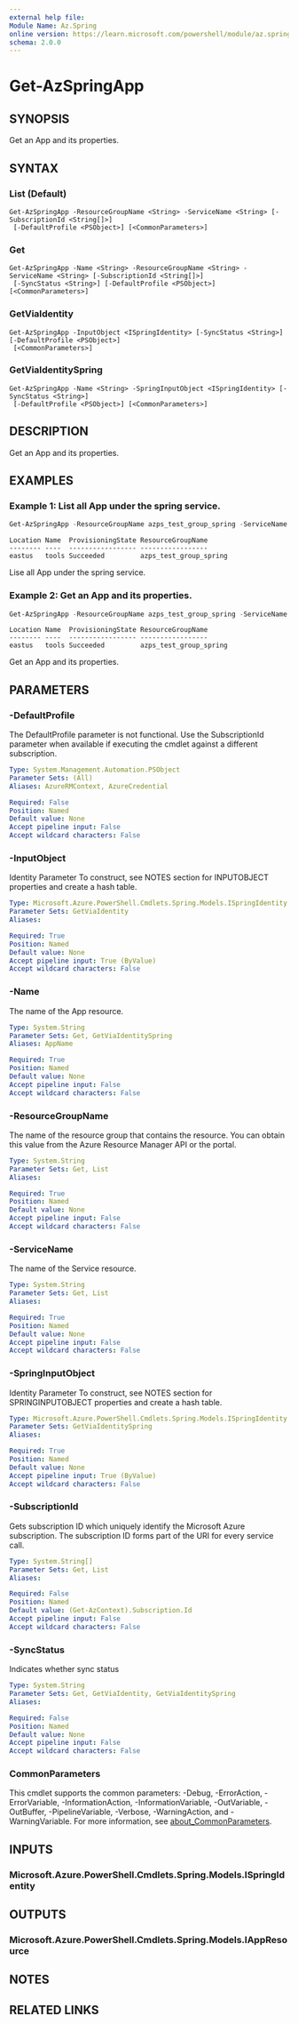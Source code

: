 ```yaml
---
external help file:
Module Name: Az.Spring
online version: https://learn.microsoft.com/powershell/module/az.spring/get-azspringapp
schema: 2.0.0
---
```


# Get-AzSpringApp

## SYNOPSIS
Get an App and its properties.

## SYNTAX

### List (Default)
```
Get-AzSpringApp -ResourceGroupName <String> -ServiceName <String> [-SubscriptionId <String[]>]
 [-DefaultProfile <PSObject>] [<CommonParameters>]
```

### Get
```
Get-AzSpringApp -Name <String> -ResourceGroupName <String> -ServiceName <String> [-SubscriptionId <String[]>]
 [-SyncStatus <String>] [-DefaultProfile <PSObject>] [<CommonParameters>]
```

### GetViaIdentity
```
Get-AzSpringApp -InputObject <ISpringIdentity> [-SyncStatus <String>] [-DefaultProfile <PSObject>]
 [<CommonParameters>]
```

### GetViaIdentitySpring
```
Get-AzSpringApp -Name <String> -SpringInputObject <ISpringIdentity> [-SyncStatus <String>]
 [-DefaultProfile <PSObject>] [<CommonParameters>]
```

## DESCRIPTION
Get an App and its properties.

## EXAMPLES

### Example 1: List all App under the spring service.
```powershell
Get-AzSpringApp -ResourceGroupName azps_test_group_spring -ServiceName azps-spring
```

```output
Location Name  ProvisioningState ResourceGroupName
-------- ----  ----------------- -----------------
eastus   tools Succeeded         azps_test_group_spring
```

Lise all App under the spring service.

### Example 2: Get an App and its properties.
```powershell
Get-AzSpringApp -ResourceGroupName azps_test_group_spring -ServiceName azps-spring -Name tools
```

```output
Location Name  ProvisioningState ResourceGroupName
-------- ----  ----------------- -----------------
eastus   tools Succeeded         azps_test_group_spring
```

Get an App and its properties.

## PARAMETERS

### -DefaultProfile
The DefaultProfile parameter is not functional.
Use the SubscriptionId parameter when available if executing the cmdlet against a different subscription.

```yaml
Type: System.Management.Automation.PSObject
Parameter Sets: (All)
Aliases: AzureRMContext, AzureCredential

Required: False
Position: Named
Default value: None
Accept pipeline input: False
Accept wildcard characters: False
```

### -InputObject
Identity Parameter
To construct, see NOTES section for INPUTOBJECT properties and create a hash table.

```yaml
Type: Microsoft.Azure.PowerShell.Cmdlets.Spring.Models.ISpringIdentity
Parameter Sets: GetViaIdentity
Aliases:

Required: True
Position: Named
Default value: None
Accept pipeline input: True (ByValue)
Accept wildcard characters: False
```

### -Name
The name of the App resource.

```yaml
Type: System.String
Parameter Sets: Get, GetViaIdentitySpring
Aliases: AppName

Required: True
Position: Named
Default value: None
Accept pipeline input: False
Accept wildcard characters: False
```

### -ResourceGroupName
The name of the resource group that contains the resource.
You can obtain this value from the Azure Resource Manager API or the portal.

```yaml
Type: System.String
Parameter Sets: Get, List
Aliases:

Required: True
Position: Named
Default value: None
Accept pipeline input: False
Accept wildcard characters: False
```

### -ServiceName
The name of the Service resource.

```yaml
Type: System.String
Parameter Sets: Get, List
Aliases:

Required: True
Position: Named
Default value: None
Accept pipeline input: False
Accept wildcard characters: False
```

### -SpringInputObject
Identity Parameter
To construct, see NOTES section for SPRINGINPUTOBJECT properties and create a hash table.

```yaml
Type: Microsoft.Azure.PowerShell.Cmdlets.Spring.Models.ISpringIdentity
Parameter Sets: GetViaIdentitySpring
Aliases:

Required: True
Position: Named
Default value: None
Accept pipeline input: True (ByValue)
Accept wildcard characters: False
```

### -SubscriptionId
Gets subscription ID which uniquely identify the Microsoft Azure subscription.
The subscription ID forms part of the URI for every service call.

```yaml
Type: System.String[]
Parameter Sets: Get, List
Aliases:

Required: False
Position: Named
Default value: (Get-AzContext).Subscription.Id
Accept pipeline input: False
Accept wildcard characters: False
```

### -SyncStatus
Indicates whether sync status

```yaml
Type: System.String
Parameter Sets: Get, GetViaIdentity, GetViaIdentitySpring
Aliases:

Required: False
Position: Named
Default value: None
Accept pipeline input: False
Accept wildcard characters: False
```

### CommonParameters
This cmdlet supports the common parameters: -Debug, -ErrorAction, -ErrorVariable, -InformationAction, -InformationVariable, -OutVariable, -OutBuffer, -PipelineVariable, -Verbose, -WarningAction, and -WarningVariable. For more information, see [about_CommonParameters](http://go.microsoft.com/fwlink/?LinkID=113216).

## INPUTS

### Microsoft.Azure.PowerShell.Cmdlets.Spring.Models.ISpringIdentity

## OUTPUTS

### Microsoft.Azure.PowerShell.Cmdlets.Spring.Models.IAppResource

## NOTES

## RELATED LINKS

